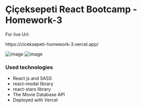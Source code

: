 <h1>Çiçeksepeti React Bootcamp - Homework-3</h1>
<p>For live Url:</p>https://ciceksepeti-homework-3.vercel.app/

![image](https://user-images.githubusercontent.com/87365494/135415941-a8cd097b-7426-4d79-9df2-01b9c7a681dc.png)
![image](https://user-images.githubusercontent.com/87365494/135416046-f13858c1-8337-4c78-a65d-3defd5efc46f.png)

<h3>Used technologies</h3>
<ul>
<li>React js and SASS</li>
<li>react-modal library</li>
<li>react-stars library</li>
<li>The Movie Database API</li>
<li>Deployed with Vercel</li>
</ul>

